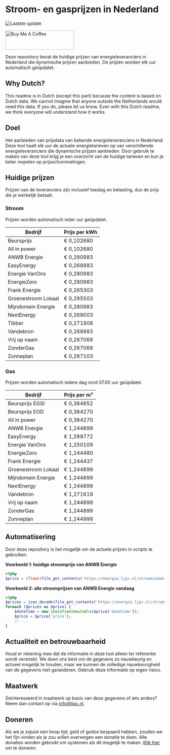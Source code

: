 # Stroom- en gasprijzen in Nederland

![Laatste update](https://img.shields.io/badge/laatste%20update-2025--04--04%2014%3A00%20CET-brightgreen)

<a href="https://www.buymeacoffee.com/Lars-" target="_blank"><img src="https://cdn.buymeacoffee.com/buttons/v2/default-orange.png" alt="Buy Me A Coffee" height="60" style="height: 60px !important;width: 217px !important;" ></a>

Deze repository bevat de huidige prijzen van energieleveranciers in Nederland die dynamische prijzen aanbieden. De prijzen worden elk uur automatisch geüpdatet.

## Why Dutch?

This readme is in Dutch (except this part) because the content is based on Dutch data. We cannot imagine that anyone outside the Netherlands would need this data. If you do, please let us know. Even with this Dutch readme, we think
everyone will understand how it works.

## Doel

Het aanbieden van prijsdata van bekende energieleveranciers in Nederland. Deze tool haalt elk uur de actuele energietarieven op van verschillende energieleveranciers die dynamische prijzen aanbieden. Door gebruik te maken van deze tool
krijg je een overzicht van de huidige tarieven en kun je beter inspelen op prijsschommelingen.

## Huidige prijzen

Prijzen van de leveranciers zijn inclusief toeslag en belasting, dus de prijs die je werkelijk betaalt.

### Stroom

Prijzen worden automatisch ieder uur geüpdatet.

 Bedrijf | Prijs per kWh 
---------|---------------
Beursprijs | € 0,102680
All in power | € 0,102680
ANWB Energie | € 0,280983
EasyEnergy | € 0,268883
Energie VanOns | € 0,280983
EnergieZero | € 0,280983
Frank Energie | € 0,265303
Groenestroom Lokaal | € 0,295503
Mijndomein Energie | € 0,280983
NextEnergy | € 0,269003
Tibber | € 0,271908
Vandebron | € 0,268983
Vrij op naam | € 0,267068
ZonderGas | € 0,267068
Zonneplan | € 0,267103


### Gas

Prijzen worden automatisch iedere dag rond 07.00 uur geüpdatet.

 Bedrijf | Prijs per m³ 
---------|--------------
Beursprijs EGSI | € 0,384652
Beursprijs EOD | € 0,384270
All in power | € 0,384270
ANWB Energie | € 1,244899
EasyEnergy | € 1,289772
Energie VanOns | € 1,250109
EnergieZero | € 1,244480
Frank Energie | € 1,244437
Groenestroom Lokaal | € 1,244899
Mijndomein Energie | € 1,244899
NextEnergy | € 1,244899
Vandebron | € 1,271619
Vrij op naam | € 1,244899
ZonderGas | € 1,244899
Zonneplan | € 1,244999


## Automatisering

Door deze repository is het mogelijk om de actuele prijzen in scripts te gebruiken.

**Voorbeeld 1: huidige stroomprijs van ANWB Energie**

```php
<?php
$price = (float)file_get_contents('https://energie.ljpc.nl/stroom/anwb-energie-nu.txt');

```

**Voorbeeld 2: alle stroomprijzen van ANWB Energie vandaag**

```php
<?php
$prices = json_decode(file_get_contents('https://energie.ljpc.nl/stroom/all-in-power-vandaag.json'),true);
foreach ($prices as $price) {
    $dateTime = new \DateTimeImmutable($price['datetime']);
    $price = $price['price'];
    // ...
}
```

## Actualiteit en betrouwbaarheid

Houd er rekening mee dat de informatie in deze tool alleen ter referentie wordt verstrekt. We doen ons best om de gegevens zo nauwkeurig en actueel mogelijk te houden, maar we kunnen de volledige nauwkeurigheid van de gegevens niet
garanderen. Gebruik deze informatie op eigen risico.

## Maatwerk

Geïnteresseerd in maatwerk op basis van deze gegevens of iets anders? Neem dan contact op
via [info@ljpc.nl](mailto:info@ljpc.nl?subject=Energie%20prijzen).

## Doneren

Als we je zojuist een hoop tijd, geld of gedoe bespaard hebben, zouden we het fijn vinden als je zou willen overwegen een
donatie te doen. Alle donaties worden gebruikt om systemen als dit mogelijk te
maken. [Klik hier](https://www.buymeacoffee.com/Lars-) om te doneren.
